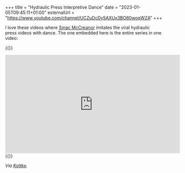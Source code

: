 +++
title = "Hydraulic Press Interpretive Dance"
date = "2023-01-05T09:45:11+01:00"
externalUrl = "https://www.youtube.com/channel/UCZuDcDy5AXUx3BO80woqWZA"
+++

I love these videos where [Smac McCreanor][] imitates the viral hydraulic press videos with dance. The one embedded here is the entire series in one video:

{{<raw>}}
<iframe width="560" height="315" src="https://www.youtube-nocookie.com/embed/zuIYjTc6lJE" frameborder="0" allow="accelerometer; autoplay; encrypted-media; gyroscope; picture-in-picture" allowfullscreen></iframe>
{{</raw>}}

_Via [Kottke][]._

[Smac McCreanor]: https://smacmccreanor.com
[Kottke]: https://kottke.org/23/01/hydraulic-press-interpretive-dances
